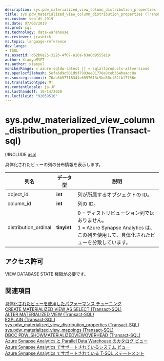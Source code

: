 ```yaml
---
description: sys.pdw_materialized_view_column_distribution_properties (Transact-sql)
title: sys.pdw_materialized_view_column_distribution_properties (Transact-sql)
ms.custom: seo-dt-2019
ms.date: 07/03/2019
ms.prod: sql
ms.technology: data-warehouse
ms.reviewer: jrasnick
ms.topic: language-reference
dev_langs:
- TSQL
ms.assetid: d62b0e25-3226-4f87-a10a-b3a0d9555e19
author: XiaoyuMSFT
ms.author: xiaoyul
monikerRange: = azure-sqldw-latest || = sqlallproducts-allversions
ms.openlocfilehash: 5efa6d9c501d9f7903ee81770e8ceb364baadc8a
ms.sourcegitcommit: 76ab3b57718341c6057613c9bd38cf82fb17786e
ms.translationtype: MT
ms.contentlocale: ja-JP
ms.lasthandoff: 10/14/2020
ms.locfileid: "92059510"
---
```

# <a name="syspdw_materialized_view_column_distribution_properties-transact-sql"></a>sys.pdw_materialized_view_column_distribution_properties (Transact-sql) 

[!INCLUDE [asa](../../includes/applies-to-version/asa.md)]

具体化されたビューの列の分布情報を表示します。  
  
|列名|データ型|説明|  
|-----------------|---------------|-----------------|  
|object_id|**int**|列が所属するオブジェクトの ID。 |  
|column_id|**int**|列の ID。|  
|distribution_ordinal|**tinyint**|0 = ディストリビューション列ではありません。</br> 1 = Azure Synapse Analytics は、この列を使用して、具体化されたビューを分散しています。|
 
## <a name="permissions"></a>アクセス許可 

VIEW DATABASE STATE 権限が必要です。

## <a name="see-also"></a>関連項目

[具体化されたビューを使用したパフォーマンス チューニング](/azure/sql-data-warehouse/performance-tuning-materialized-views)   
[CREATE MATERIALIZED VIEW AS SELECT &#40;Transact-SQL&#41;](../../t-sql/statements/create-materialized-view-as-select-transact-sql.md?view=azure-sqldw-latest)   
[ALTER MATERIALIZED VIEW &#40;Transact-SQL&#41;](../../t-sql/statements/alter-materialized-view-transact-sql.md?view=azure-sqldw-latest)   
[EXPLAIN &#40;Transact-SQL&#41;](../../t-sql/queries/explain-transact-sql.md?view=azure-sqldw-latest)   
[sys.pdw_materialized_view_distribution_properties &#40;Transact-SQL&#41;](./sys-pdw-materialized-view-distribution-properties-transact-sql.md?view=azure-sqldw-latest)   
[sys.pdw_materialized_view_mappings &#40;Transact-SQL&#41;](./sys-pdw-materialized-view-mappings-transact-sql.md?view=azure-sqldw-latest)   
[DBCC PDW_SHOWMATERIALIZEDVIEWOVERHEAD &#40;Transact-SQL&#41;](../../t-sql/database-console-commands/dbcc-pdw-showmaterializedviewoverhead-transact-sql.md?view=azure-sqldw-latest)   
[Azure Synapse Analytics と Parallel Data Warehouse のカタログ ビュー](../../relational-databases/system-catalog-views/sql-data-warehouse-and-parallel-data-warehouse-catalog-views.md)   
[Azure Synapse Analytics でサポートされているシステム ビュー](/azure/sql-data-warehouse/sql-data-warehouse-reference-tsql-system-views)   
[Azure Synapse Analytics でサポートされている T-SQL ステートメント](/azure/sql-data-warehouse/sql-data-warehouse-reference-tsql-statements)